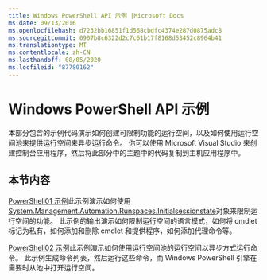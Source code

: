 ```yaml
---
title: Windows PowerShell API 示例 |Microsoft Docs
ms.date: 09/13/2016
ms.openlocfilehash: d7232bb16851f1d568cbdfc4374e287d0875adc8
ms.sourcegitcommit: 0907b8c6322d2c7c61b17f8168d53452c8964b41
ms.translationtype: MT
ms.contentlocale: zh-CN
ms.lasthandoff: 08/05/2020
ms.locfileid: "87780162"
---
```

# <a name="windows-powershell-api-samples"></a>Windows PowerShell API 示例

本部分包含的示例代码演示如何创建可限制功能的运行空间，以及如何使用运行空间池来提供运行空间来异步运行命令。 你可以使用 Microsoft Visual Studio 来创建控制台应用程序，然后将此部分中的主题中的代码复制到主机应用程序中。

## <a name="in-this-section"></a>本节内容

[PowerShell01 示例](./windows-powershell01-sample.md)此示例演示如何使用[System.Management.Automation.Runspaces.Initialsessionstate](/dotnet/api/System.Management.Automation.Runspaces.InitialSessionState)对象来限制运行空间的功能。 此示例的输出演示如何限制运行空间的语言模式，如何将 cmdlet 标记为私有，如何添加和删除 cmdlet 和提供程序，如何添加代理命令等。

[PowerShell02 示例](./windows-powershell02-sample.md)此示例演示如何使用运行空间池的运行空间以异步方式运行命令。 此示例生成命令列表，然后运行这些命令，而 Windows PowerShell 引擎在需要时从池中打开运行空间。
